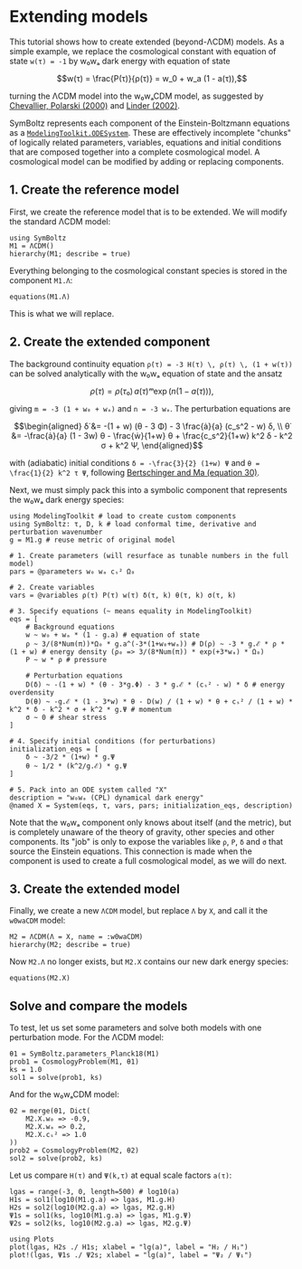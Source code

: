 # Extending models

This tutorial shows how to create extended (beyond-ΛCDM) models.
As a simple example, we replace the cosmological constant with equation of state ``w(τ) = -1`` by w₀wₐ dark energy with equation of state
```math
w(τ) = \frac{P(τ)}{ρ(τ)} = w_0 + w_a (1 - a(τ)),
```
turning the ΛCDM model into the w₀wₐCDM model,
as suggested by [Chevallier, Polarski (2000)](https://arxiv.org/abs/gr-qc/0009008) and [Linder (2002)](https://arxiv.org/abs/astro-ph/0208512).

SymBoltz represents each component of the Einstein-Boltzmann equations as a [`ModelingToolkit.ODESystem`](https://docs.sciml.ai/ModelingToolkit/stable/systems/ODESystem/#ModelingToolkit.ODESystem).
These are effectively incomplete "chunks" of logically related parameters, variables, equations and initial conditions
that are composed together into a complete cosmological model.
A cosmological model can be modified by adding or replacing components.

## 1. Create the reference model

First, we create the reference model that is to be extended.
We will modify the standard ΛCDM model:
```@example ext
using SymBoltz
M1 = ΛCDM()
hierarchy(M1; describe = true)
```
Everything belonging to the cosmological constant species is stored in the component `M1.Λ`:
```@example ext
equations(M1.Λ)
```
This is what we will replace.

## 2. Create the extended component

The background continuity equation
``ρ̇(τ) = -3 H(τ) \, ρ(τ) \, (1 + w(τ))``
can be solved analytically with the w₀wₐ equation of state and the ansatz
```math
ρ(τ) = ρ(τ₀) \, a(τ)ᵐ \exp(n (1 - a(τ))),
```
giving ``m = -3 (1 + w₀ + wₐ)`` and ``n = -3 wₐ``.
The perturbation equations are
```math
\begin{aligned}
δ̇ &= -(1 + w) (θ - 3 Φ̇) - 3 \frac{ȧ}{a} (c_s^2 - w) δ, \\
θ̇ &= -\frac{ȧ}{a} (1 - 3w) θ - \frac{ẇ}{1+w} θ + \frac{c_s^2}{1+w} k^2 δ - k^2 σ + k^2 Ψ,
\end{aligned}
```
with (adiabatic) initial conditions ``δ = -\frac{3}{2} (1+w) Ψ`` and ``θ = \frac{1}{2} k^2 τ Ψ``,
following [Bertschinger and Ma (equation 30)](https://arxiv.org/pdf/astro-ph/9506072#%5B%7B%22num%22%3A70%2C%22gen%22%3A0%7D%2C%7B%22name%22%3A%22FitH%22%7D%2C387%5D).

Next, we must simply pack this into a symbolic component that represents the w₀wₐ dark energy species:
```@example ext
using ModelingToolkit # load to create custom components
using SymBoltz: τ, D, k # load conformal time, derivative and perturbation wavenumber
g = M1.g # reuse metric of original model

# 1. Create parameters (will resurface as tunable numbers in the full model)
pars = @parameters w₀ wₐ cₛ² Ω₀

# 2. Create variables
vars = @variables ρ(τ) P(τ) w(τ) δ(τ, k) θ(τ, k) σ(τ, k)

# 3. Specify equations (~ means equality in ModelingToolkit)
eqs = [
    # Background equations
    w ~ w₀ + wₐ * (1 - g.a) # equation of state
    ρ ~ 3/(8*Num(π))*Ω₀ * g.a^(-3*(1+w₀+wₐ)) # D(ρ) ~ -3 * g.ℰ * ρ * (1 + w) # energy density (ρ₀ => 3/(8*Num(π)) * exp(+3*wₐ) * Ω₀)
    P ~ w * ρ # pressure

    # Perturbation equations
    D(δ) ~ -(1 + w) * (θ - 3*g.Φ) - 3 * g.ℰ * (cₛ² - w) * δ # energy overdensity
    D(θ) ~ -g.ℰ * (1 - 3*w) * θ - D(w) / (1 + w) * θ + cₛ² / (1 + w) * k^2 * δ - k^2 * σ + k^2 * g.Ψ # momentum
    σ ~ 0 # shear stress
]

# 4. Specify initial conditions (for perturbations)
initialization_eqs = [
    δ ~ -3/2 * (1+w) * g.Ψ
    θ ~ 1/2 * (k^2/g.ℰ) * g.Ψ
]

# 5. Pack into an ODE system called "X"
description = "w₀wₐ (CPL) dynamical dark energy"
@named X = System(eqs, τ, vars, pars; initialization_eqs, description)
```

Note that the w₀wₐ component only knows about itself (and the metric),
but is completely unaware of the theory of gravity, other species and other components.
Its "job" is only to expose the variables like `ρ`, `P`, `δ` and `σ` that source the Einstein equations.
This connection is made when the component is used to create a full cosmological model, as we will do next.

## 3. Create the extended model

Finally, we create a new `ΛCDM` model, but replace `Λ` by `X`, and call it the `w0waCDM` model:
```@example ext
M2 = ΛCDM(Λ = X, name = :w0waCDM)
hierarchy(M2; describe = true)
```
Now `M2.Λ` no longer exists, but `M2.X` contains our new dark energy species:
```@example ext
equations(M2.X)
```

## Solve and compare the models

To test, let us set some parameters and solve both models with one perturbation mode.
For the ΛCDM model:
```@example ext
θ1 = SymBoltz.parameters_Planck18(M1)
prob1 = CosmologyProblem(M1, θ1)
ks = 1.0
sol1 = solve(prob1, ks)
```
And for the w₀wₐCDM model:
```@example ext
θ2 = merge(θ1, Dict(
    M2.X.w₀ => -0.9,
    M2.X.wₐ => 0.2,
    M2.X.cₛ² => 1.0
))
prob2 = CosmologyProblem(M2, θ2)
sol2 = solve(prob2, ks)
```
Let us compare ``H(τ)`` and ``Ψ(k,τ)`` at equal scale factors ``a(τ)``:
```@example ext
lgas = range(-3, 0, length=500) # log10(a)
H1s = sol1(log10(M1.g.a) => lgas, M1.g.H)
H2s = sol2(log10(M2.g.a) => lgas, M2.g.H)
Ψ1s = sol1(ks, log10(M1.g.a) => lgas, M1.g.Ψ)
Ψ2s = sol2(ks, log10(M2.g.a) => lgas, M2.g.Ψ)

using Plots
plot(lgas, H2s ./ H1s; xlabel = "lg(a)", label = "H₂ / H₁")
plot!(lgas, Ψ1s ./ Ψ2s; xlabel = "lg(a)", label = "Ψ₂ / Ψ₁")
```
